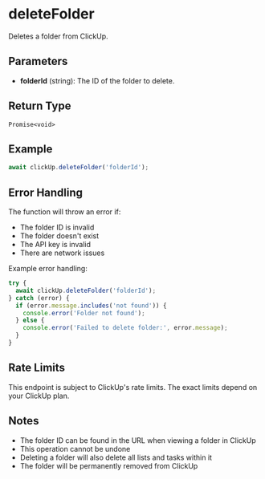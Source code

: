 # deleteFolder

Deletes a folder from ClickUp.

## Parameters

- **folderId** (string): The ID of the folder to delete.

## Return Type

`Promise<void>`

## Example

```typescript
await clickUp.deleteFolder('folderId');
```

## Error Handling

The function will throw an error if:

- The folder ID is invalid
- The folder doesn't exist
- The API key is invalid
- There are network issues

Example error handling:

```typescript
try {
  await clickUp.deleteFolder('folderId');
} catch (error) {
  if (error.message.includes('not found')) {
    console.error('Folder not found');
  } else {
    console.error('Failed to delete folder:', error.message);
  }
}
```

## Rate Limits

This endpoint is subject to ClickUp's rate limits. The exact limits depend on your ClickUp plan.

## Notes

- The folder ID can be found in the URL when viewing a folder in ClickUp
- This operation cannot be undone
- Deleting a folder will also delete all lists and tasks within it
- The folder will be permanently removed from ClickUp
